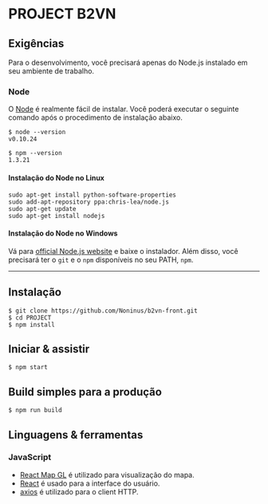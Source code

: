 # PROJECT B2VN

## Exigências

Para o desenvolvimento, você precisará apenas do Node.js instalado em seu ambiente de trabalho.

### Node

O [Node](http://nodejs.org/) é realmente fácil de instalar.
Você poderá executar o seguinte comando após o procedimento de instalação abaixo.

    $ node --version
    v0.10.24

    $ npm --version
    1.3.21


#### Instalação do Node no Linux

    sudo apt-get install python-software-properties
    sudo add-apt-repository ppa:chris-lea/node.js
    sudo apt-get update
    sudo apt-get install nodejs

#### Instalação do Node no Windows

Vá para [official Node.js website](http://nodejs.org/) e baixe o instalador.
Além disso, você precisará ter o `git` e o `npm` disponíveis no seu PATH, `npm`.

---

## Instalação

    $ git clone https://github.com/Noninus/b2vn-front.git
    $ cd PROJECT
    $ npm install


## Iniciar & assistir

    $ npm start

## Build simples para a produção

    $ npm run build


## Linguagens & ferramentas

### JavaScript

- [React Map GL](https://uber.github.io/react-map-gl/) é utilizado para visualização do mapa.
- [React](http://facebook.github.io/react) é usado para a interface do usuário.
- [axios](https://github.com/axios/axios) é utilizado para o client HTTP.